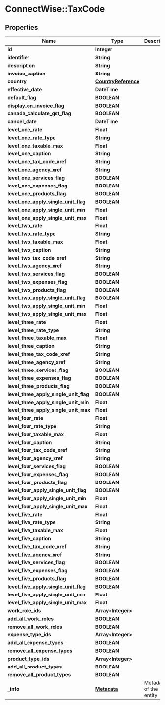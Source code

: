 # ConnectWise::TaxCode

## Properties
Name | Type | Description | Notes
------------ | ------------- | ------------- | -------------
**id** | **Integer** |  | [optional] 
**identifier** | **String** |  | 
**description** | **String** |  | 
**invoice_caption** | **String** |  | 
**country** | [**CountryReference**](CountryReference.md) |  | [optional] 
**effective_date** | **DateTime** |  | 
**default_flag** | **BOOLEAN** |  | [optional] 
**display_on_invoice_flag** | **BOOLEAN** |  | [optional] 
**canada_calculate_gst_flag** | **BOOLEAN** |  | [optional] 
**cancel_date** | **DateTime** |  | [optional] 
**level_one_rate** | **Float** |  | [optional] 
**level_one_rate_type** | **String** |  | [optional] 
**level_one_taxable_max** | **Float** |  | [optional] 
**level_one_caption** | **String** |  | [optional] 
**level_one_tax_code_xref** | **String** |  | [optional] 
**level_one_agency_xref** | **String** |  | [optional] 
**level_one_services_flag** | **BOOLEAN** |  | [optional] 
**level_one_expenses_flag** | **BOOLEAN** |  | [optional] 
**level_one_products_flag** | **BOOLEAN** |  | [optional] 
**level_one_apply_single_unit_flag** | **BOOLEAN** |  | [optional] 
**level_one_apply_single_unit_min** | **Float** |  | [optional] 
**level_one_apply_single_unit_max** | **Float** |  | [optional] 
**level_two_rate** | **Float** |  | [optional] 
**level_two_rate_type** | **String** |  | [optional] 
**level_two_taxable_max** | **Float** |  | [optional] 
**level_two_caption** | **String** |  | [optional] 
**level_two_tax_code_xref** | **String** |  | [optional] 
**level_two_agency_xref** | **String** |  | [optional] 
**level_two_services_flag** | **BOOLEAN** |  | [optional] 
**level_two_expenses_flag** | **BOOLEAN** |  | [optional] 
**level_two_products_flag** | **BOOLEAN** |  | [optional] 
**level_two_apply_single_unit_flag** | **BOOLEAN** |  | [optional] 
**level_two_apply_single_unit_min** | **Float** |  | [optional] 
**level_two_apply_single_unit_max** | **Float** |  | [optional] 
**level_three_rate** | **Float** |  | [optional] 
**level_three_rate_type** | **String** |  | [optional] 
**level_three_taxable_max** | **Float** |  | [optional] 
**level_three_caption** | **String** |  | [optional] 
**level_three_tax_code_xref** | **String** |  | [optional] 
**level_three_agency_xref** | **String** |  | [optional] 
**level_three_services_flag** | **BOOLEAN** |  | [optional] 
**level_three_expenses_flag** | **BOOLEAN** |  | [optional] 
**level_three_products_flag** | **BOOLEAN** |  | [optional] 
**level_three_apply_single_unit_flag** | **BOOLEAN** |  | [optional] 
**level_three_apply_single_unit_min** | **Float** |  | [optional] 
**level_three_apply_single_unit_max** | **Float** |  | [optional] 
**level_four_rate** | **Float** |  | [optional] 
**level_four_rate_type** | **String** |  | [optional] 
**level_four_taxable_max** | **Float** |  | [optional] 
**level_four_caption** | **String** |  | [optional] 
**level_four_tax_code_xref** | **String** |  | [optional] 
**level_four_agency_xref** | **String** |  | [optional] 
**level_four_services_flag** | **BOOLEAN** |  | [optional] 
**level_four_expenses_flag** | **BOOLEAN** |  | [optional] 
**level_four_products_flag** | **BOOLEAN** |  | [optional] 
**level_four_apply_single_unit_flag** | **BOOLEAN** |  | [optional] 
**level_four_apply_single_unit_min** | **Float** |  | [optional] 
**level_four_apply_single_unit_max** | **Float** |  | [optional] 
**level_five_rate** | **Float** |  | [optional] 
**level_five_rate_type** | **String** |  | [optional] 
**level_five_taxable_max** | **Float** |  | [optional] 
**level_five_caption** | **String** |  | [optional] 
**level_five_tax_code_xref** | **String** |  | [optional] 
**level_five_agency_xref** | **String** |  | [optional] 
**level_five_services_flag** | **BOOLEAN** |  | [optional] 
**level_five_expenses_flag** | **BOOLEAN** |  | [optional] 
**level_five_products_flag** | **BOOLEAN** |  | [optional] 
**level_five_apply_single_unit_flag** | **BOOLEAN** |  | [optional] 
**level_five_apply_single_unit_min** | **Float** |  | [optional] 
**level_five_apply_single_unit_max** | **Float** |  | [optional] 
**work_role_ids** | **Array&lt;Integer&gt;** |  | [optional] 
**add_all_work_roles** | **BOOLEAN** |  | [optional] 
**remove_all_work_roles** | **BOOLEAN** |  | [optional] 
**expense_type_ids** | **Array&lt;Integer&gt;** |  | [optional] 
**add_all_expense_types** | **BOOLEAN** |  | [optional] 
**remove_all_expense_types** | **BOOLEAN** |  | [optional] 
**product_type_ids** | **Array&lt;Integer&gt;** |  | [optional] 
**add_all_product_types** | **BOOLEAN** |  | [optional] 
**remove_all_product_types** | **BOOLEAN** |  | [optional] 
**_info** | [**Metadata**](Metadata.md) | Metadata of the entity | [optional] 


